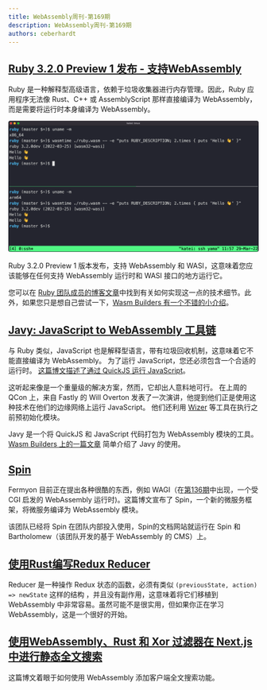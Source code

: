 ```yaml
---
title: WebAssembly周刊-第169期
description: WebAssembly周刊-第169期
authors: ceberhardt
---
```


## [Ruby 3.2.0 Preview 1 发布 - 支持WebAssembly](https://www.ruby-lang.org/en/news/2022/04/03/ruby-3-2-0-preview1-released/)

Ruby 是一种解释型高级语言，依赖于垃圾收集器进行内存管理。因此，Ruby 应用程序无法像 Rust、C++ 或 AssemblyScript 那样直接编译为 WebAssembly，而是需要将运行时本身编译为 WebAssembly。

![Ruby](./images/169.png)

Ruby 3.2.0 Preview 1 版本发布，支持 WebAssembly 和 WASI，这意味着您应该能够在任何支持 WebAssembly 运行时和 WASI 接口的地方运行它。

您可以在 [Ruby 团队成员的博客文章](https://itnext.io/final-report-webassembly-wasi-support-in-ruby-4aface7d90c9)中找到有关如何实现这一点的技术细节。此外，如果您只是想自己尝试一下，[Wasm Builders 有一个不错的小介绍](https://www.wasm.builders/rjzak/ruby-webassembly-bcj)。

## [Javy: JavaScript to WebAssembly 工具链](https://github.com/Shopify/javy)

与 Ruby 类似，JavaScript 也是解释型语言，带有垃圾回收机制，这意味着它不能直接编译为 WebAssembly。 为了运行 JavaScript，您还必须包含一个合适的运行时。 [这篇博文描述了通过 QuickJS 运行 JavaScript](https://www.thetechplatform.com/post/running-javascript-in-webassembly-with-wasmedge)。

这听起来像是一个重量级的解决方案，然而，它却出人意料地可行。 在上周的 QCon 上，来自 Fastly 的 Will Overton 发表了一次演讲，他提到他们正是使用这种技术在他们的边缘网络上运行 JavaScript。 他们还利用 [Wizer](https://github.com/bytecodealliance/wizer) 等工具在执行之前预初始化模块。

Javy 是一个将 QuickJS 和 JavaScript 代码打包为 WebAssembly 模块的工具。[Wasm Builders 上的一篇文章](https://www.wasm.builders/deepanshu1484/javascript-and-wasi-24k8) 简单介绍了 Javy 的使用。

## [Spin](https://www.fermyon.com/blog/introducing-spin)

Fermyon 目前正在提出各种很酷的东西，例如 WAGI（在[第136期](https://wasmweekly.news/issue-136)中出现，一个受 CGI 启发的 WebAssembly 运行时)。这篇博文宣布了 Spin，一个新的微服务框架，将微服务编译为 WebAssembly 模块。

该团队已经将 Spin 在团队内部投入使用，Spin的文档网站就运行在 Spin 和 Bartholomew（该团队开发的基于 WebAssembly 的 CMS）上。

## [使用Rust编写Redux Reducer](https://fiberplane.dev/blog/writing-redux-reducers-in-rust/)

Reducer 是一种操作 Redux 状态的函数，必须有类似 `(previousState, action) => newState` 这样的结构 ，并且没有副作用，这意味着将它们移植到 WebAssembly 中非常容易。虽然可能不是很实用，但如果你正在学习 WebAssembly，这是一个很好的开始。

## [使用WebAssembly、Rust 和 Xor 过滤器在 Next.js 中进行静态全文搜索](https://hackernoon.com/static-full-text-search-in-nextjs-with-webassembly-rust-and-xor-filters-tldr)

这篇博文着眼于如何使用 WebAssembly 添加客户端全文搜索功能。
